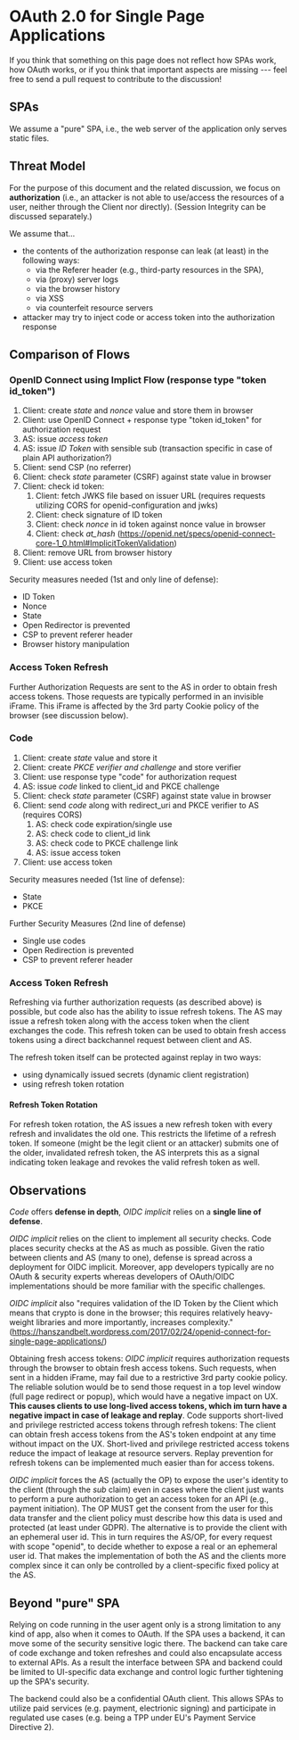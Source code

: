 # OAuth 2.0 for Single Page Applications
If you think that something on this page does not reflect how SPAs work, how OAuth works, 
or if you think that important aspects are missing --- feel free to send a pull request 
to contribute to the discussion!


## SPAs
We assume a "pure" SPA, i.e., the web server of the application only serves static files.

## Threat Model

For the purpose of this document and the related discussion, we focus on **authorization** (i.e., an attacker is not able to use/access the resources of a user, neither through the Client nor directly). (Session Integrity can be discussed separately.)

We assume that...

  * the contents of the authorization response can leak (at least) in the following ways:
    * via the Referer header (e.g., third-party resources in the SPA),
    * via (proxy) server logs 
    * via the browser history
    * via XSS
    * via counterfeit resource servers
  * attacker may try to inject code or access token into the authorization response
  

## Comparison of Flows

### OpenID Connect using Implict Flow (response type "token id_token")

 1. Client: create *state* and *nonce* value and store them in browser
 1. Client: use OpenID Connect + response type "token id_token" for authorization request
 1. AS: issue *access token*
 1. AS: issue *ID Token* with sensible sub (transaction specific in case of plain API authorization?)
 1. Client: send CSP (no referrer)
 1. Client: check *state* parameter (CSRF) against state value in browser
 1. Client: check id token:
    1. Client: fetch JWKS file based on issuer URL (requires requests utilizing CORS for openid-configuration and jwks)
    1. Client: check signature of ID token
    1. Client: check *nonce* in id token against nonce value in browser
    1. Client: check *at_hash* (https://openid.net/specs/openid-connect-core-1_0.html#ImplicitTokenValidation)
 1. Client: remove URL from browser history
 1. Client: use access token

Security measures needed (1st and only line of defense):

 * ID Token
 * Nonce
 * State
 * Open Redirector is prevented
 * CSP to prevent referer header
 * Browser history manipulation

### Access Token Refresh
Further Authorization Requests are sent to the AS in order to obtain fresh access tokens. Those requests are typically performed in an invisible iFrame. This iFrame is affected by the 3rd party Cookie policy of the browser (see discussion below). 

### Code
 
 1. Client: create *state* value and store it
 1. Client: create *PKCE verifier and challenge* and store verifier
 1. Client: use response type "code" for authorization request
 1. AS: issue *code* linked to client_id and PKCE challenge
 1. Client: check *state* parameter (CSRF) against state value in browser
 1. Client: send *code* along with redirect_uri and PKCE verifier to AS (requires CORS)
 	1. AS: check code expiration/single use
 	1. AS: check code to client_id link
 	1. AS: check code to PKCE challenge link
 	1. AS: issue access token
 1. Client: use access token

Security measures needed (1st line of defense):

 * State
 * PKCE
 
Further Security Measures (2nd line of defense)
 
 * Single use codes
 * Open Redirection is prevented
 * CSP to prevent referer header

### Access Token Refresh
Refreshing via further authorization requests (as described above) is possible, but code also has the ability to issue refresh tokens. The AS may issue a refresh token along with the access token when the client exchanges the code. This refresh token can be used to obtain fresh access tokens using a direct backchannel request between client and AS.

The refresh token itself can be protected against replay in two ways:

 * using dynamically issued secrets (dynamic client registration)
 * using refresh token rotation 
 
#### Refresh Token Rotation

For refresh token rotation, the AS issues a new refresh token with every refresh and invalidates the old one. This restricts the lifetime of a refresh token. If someone (might be the legit client or an attacker) submits one of the older, invalidated refresh token, the AS interprets this as a signal indicating token leakage and revokes the valid refresh token as well. 

## Observations

*Code* offers __defense in depth__, *OIDC implicit* relies on a __single line of defense__.

*OIDC implicit* relies on the client to implement all security checks. Code places security checks at the AS as much as possible. Given the ratio between clients and AS (many to one), defense is spread across a deployment for OIDC implicit. Moreover, app developers typically are no OAuth & security experts whereas developers of OAuth/OIDC implementations should be more familiar with the specific challenges. 

*OIDC implicit* also "requires validation of the ID Token by the Client which means that crypto is done in the browser; this requires relatively heavy-weight libraries and more importantly, increases complexity." (https://hanszandbelt.wordpress.com/2017/02/24/openid-connect-for-single-page-applications/)

Obtaining fresh access tokens: *OIDC implicit* requires authorization requests through the browser to obtain fresh access tokens. Such requests, when sent in a hidden iFrame, may fail due to a restrictive 3rd party cookie policy. The reliable solution would be to send those request in a top level window (full page redirect or popup), which would have a negative impact on UX. __This causes clients to use long-lived access tokens, which im turn have a negative impact in case of leakage and replay__. Code supports short-lived and privilege restricted access tokens through refresh tokens: The client can obtain fresh access tokens from the AS's token endpoint at any time without impact on the UX. Short-lived and privilege restricted access tokens reduce the impact of leakage at resource servers. Replay prevention for refresh tokens can be implemented much easier than for access tokens.

*OIDC implicit* forces the AS (actually the OP) to expose the user's identity to the client (through the *sub* claim) even in cases where the client just wants to perform a pure authorization to get an access token for an API (e.g., payment initiation). The OP MUST get the consent from the user for this data transfer and the client policy must describe how this data is used and protected (at least under GDPR). The alternative is to provide the client with an ephemeral user id. This in turn requires the AS/OP, for every request with scope "openid", to decide whether to expose a real or an ephemeral user id. That makes the implementation of both the AS and the clients more complex since it can only be controlled by a client-specific fixed policy at the AS.

## Beyond "pure" SPA

Relying on code running in the user agent only is a strong limitation to any kind of app, also when it comes to OAuth. If the SPA uses a backend, it can move some of the security sensitive logic there. The backend can take care of code exchange and token refreshes and could also encapsulate access to external APIs. As a result the interface between SPA and backend could be limited to UI-specific data exchange and control logic further tightening up the SPA's security. 

The backend could also be a confidential OAuth client. This allows SPAs to utilize paid services (e.g. payment, electrionic signing) and participate in regulated use cases (e.g. being a TPP under EU's Payment Service Directive 2).
